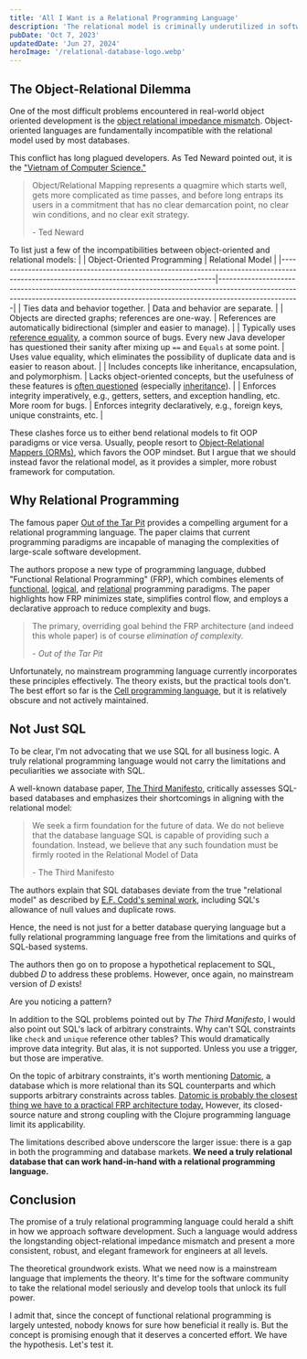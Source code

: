 ```yaml
---
title: 'All I Want is a Relational Programming Language'
description: 'The relational model is criminally underutilized in software development. Despite much theoretical discussion, no mainstream relational programming language exists. This needs to change if we want simpler, more robust software.'
pubDate: 'Oct 7, 2023'
updatedDate: 'Jun 27, 2024'
heroImage: '/relational-database-logo.webp'
---
```


## The Object-Relational Dilemma

One of the most difficult problems encountered in real-world object oriented development is the [object relational impedance mismatch](https://en.wikipedia.org/wiki/Object%E2%80%93relational_impedance_mismatch). Object-oriented languages are fundamentally incompatible with the relational model used by most databases.

This conflict has long plagued developers. As Ted Neward pointed out, it is the ["Vietnam of Computer Science."](https://www.odbms.org/wp-content/uploads/2013/11/031.01-Neward-The-Vietnam-of-Computer-Science-June-2006.pdf)

> Object/Relational Mapping represents a quagmire which starts well, gets more complicated as time passes, and before long entraps its users in a commitment that has no clear demarcation point, no clear win conditions, and no clear exit strategy.
>
> \- Ted Neward

To list just a few of the incompatibilities between object-oriented and relational models:
                                                                                                              |
| Object-Oriented Programming                                                                                                              | Relational Model                                                                                                                                                                 |
|------------------------------------------------------------------------------------------------------------------------------------------|----------------------------------------------------------------------------------------------------------------------------------------------------------------------------------|
| Ties data and behavior together.                                                                                                         | Data and behavior are separate.                                                                                                                          |
| Objects are directed graphs; references are one-way.                                                                                     | References are automatically bidirectional (simpler and easier to manage).                                                                                                         |
| Typically uses [reference equality](https://www.baeldung.com/java-equals-method-operator-difference), a common source of bugs. Every new Java developer has questioned their sanity after mixing up `==` and `Equals` at some point. | Uses value equality, which eliminates the possibility of duplicate data and is easier to reason about.                                                           |
| Includes concepts like inheritance, encapsulation, and polymorphism.                                                                     | Lacks object-oriented concepts, but the usefulness of these features is [often questioned](https://youtu.be/QM1iUe6IofM?si=NZ2rdzanJ4M9ZZJM) (especially [inheritance](https://en.wikipedia.org/wiki/Composition_over_inheritance)). |
| Enforces integrity imperatively, e.g., getters, setters, and exception handling, etc. More room for bugs.                                | Enforces integrity declaratively, e.g., foreign keys, unique constraints, etc.                                                                                                  |

These clashes force us to either bend relational models to fit OOP paradigms or vice versa. Usually, people resort to [Object-Relational Mappers (ORMs)](https://en.wikipedia.org/wiki/Object%E2%80%93relational_mapping), which favors the OOP mindset. But I argue that we should instead favor the relational model, as it provides a simpler, more robust framework for computation.

## Why Relational Programming

The famous paper [Out of the Tar Pit](https://curtclifton.net/papers/MoseleyMarks06a.pdf) provides a compelling argument for a relational programming language. The paper claims that current programming paradigms are incapable of managing the complexities of large-scale software development.

The authors propose a new type of programming language, dubbed "Functional Relational Programming" (FRP), which combines elements of [functional](https://en.wikipedia.org/wiki/Functional_programming), [logical](https://en.wikipedia.org/wiki/Logic_programming), and [relational](https://en.wikipedia.org/wiki/Relational_model) programming paradigms. The paper highlights how FRP minimizes state, simplifies control flow, and employs a declarative approach to reduce complexity and bugs.

> The primary, overriding goal behind the FRP architecture (and indeed this whole paper) is of course *elimination of complexity.*
>
> \- *Out of the Tar Pit*

Unfortunately, no mainstream programming language currently incorporates these principles effectively. The theory exists, but the practical tools don't. The best effort so far is the [Cell programming language](https://www.cell-lang.net/), but it is relatively obscure and not actively maintained.

## Not Just SQL

To be clear, I'm not advocating that we use SQL for all business logic. A truly relational programming language would not carry the limitations and peculiarities we associate with SQL.

A well-known database paper, [The Third Manifesto](https://www.dcs.warwick.ac.uk/~hugh/TTM/DTATRM.pdf), critically assesses SQL-based databases and emphasizes their shortcomings in aligning with the relational model:

> We seek a firm foundation for the future of data. We do not believe that the database language SQL is capable of providing such a foundation. Instead, we believe that any such foundation must be firmly rooted in the Relational Model of Data
>
> \- The Third Manifesto

The authors explain that SQL databases deviate from the true "relational model" as described by [E.F. Codd's seminal work](http://db.dobo.sk/wp-content/uploads/2015/11/Codd_1970_A_relational_model.pdf), including SQL's allowance of null values and duplicate rows.

Hence, the need is not just for a better database querying language but a fully relational programming language free from the limitations and quirks of SQL-based systems.

The authors then go on to propose a hypothetical replacement to SQL, dubbed *D* to address these problems. However, once again, no mainstream version of *D* exists!

Are you noticing a pattern?

In addition to the SQL problems pointed out by *The Third Manifesto*, I would also point out SQL's lack of arbitrary constraints. Why can't SQL constraints like `check` and `unique` reference other tables? This would dramatically improve data integrity. But alas, it is not supported. Unless you use a trigger, but those are imperative.

On the topic of arbitrary constraints, it's worth mentioning [Datomic](https://www.datomic.com/), a database which is more relational than its SQL counterparts and which supports arbitrary constraints across tables. [Datomic is probably the closest thing we have to a practical FRP architecture today.](https://www.youtube.com/watch?v=nbMMywfBXic) However, its closed-source nature and strong coupling with the Clojure programming language limit its applicability.

The limitations described above underscore the larger issue: there is a gap in both the programming and database markets. **We need a truly relational database that can work hand-in-hand with a relational programming language.**

## Conclusion

The promise of a truly relational programming language could herald a shift in how we approach software development. Such a language would address the longstanding object-relational impedance mismatch and present a more consistent, robust, and elegant framework for engineers at all levels.

The theoretical groundwork exists. What we need now is a mainstream language that implements the theory. It's time for the software community to take the relational model seriously and develop tools that unlock its full power.

I admit that, since the concept of functional relational programming is largely untested, nobody knows for sure how beneficial it really is. But the concept is promising enough that it deserves a concerted effort. We have the hypothesis. Let's test it.
